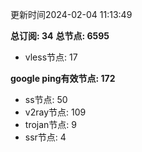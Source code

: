 更新时间2024-02-04 11:13:49

**总订阅: 34**
**总节点: 6595**
- vless节点: 17

**google ping有效节点: 172**
- ss节点: 50
- v2ray节点: 109
- trojan节点: 9
- ssr节点: 4
